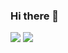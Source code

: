 ### Hi there 👋

[![](https://img.shields.io/badge/LinkedIn-ddads-blue)](https://www.linkedin.com/in/ddads/)
[![](https://img.shields.io/badge/Gmail-ddadsx%40gmail.com-red)](mailto:ddadsx@gmail.com)

<!--
**ddadsx/ddadsx** is a ✨ _special_ ✨ repository because its `README.md` (this file) appears on your GitHub profile.

Here are some ideas to get you started:

- 🔭 I’m currently working on ...
- 🌱 I’m currently learning ...
- 👯 I’m looking to collaborate on ...
- 🤔 I’m looking for help with ...
- 💬 Ask me about ...
- 📫 How to reach me: ...
- 😄 Pronouns: ...
- ⚡ Fun fact: ...
-->
